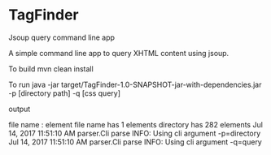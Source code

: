 # TagFinder
Jsoup query command line app

A simple command line app to query XHTML content using jsoup.

To build 
mvn clean install

To run
java -jar target/TagFinder-1.0-SNAPSHOT-jar-with-dependencies.jar -p [directory path] -q [css query]

output

file name : element
file name  has  1 elements
directory has  282 elements
Jul 14, 2017 11:51:10 AM parser.Cli parse
INFO: Using cli argument -p=directory
Jul 14, 2017 11:51:10 AM parser.Cli parse
INFO: Using cli argument -q=query

